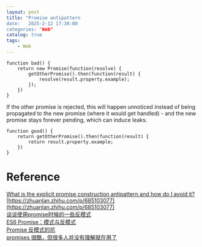 ```yaml
---                
layout: post                
title: "Promise antipattern                
date:   2025-2-12 17:30:00                 
categories: "Web"                
catalog: true                
tags:                 
    - Web                
---      
```


    function bad() {
        return new Promise(function(resolve) {
            getOtherPromise().then(function(result) {
                resolve(result.property.example);
            });
        })
    }

If the other promise is rejected, this will happen unnoticed instead of being propagated to the new promise (where it would get handled) - and the new promise stays forever pending, which can induce leaks.


    function good() {
        return getOtherPromise().then(function(result) {
            return result.property.example;
        })
    }



# Reference

[What is the explicit promise construction antipattern and how do I avoid it?](https://stackoverflow.com/questions/23803743/what-is-the-explicit-promise-construction-antipattern-and-how-do-i-avoid-it)  
[https://zhuanlan.zhihu.com/p/685103077](https://zhuanlan.zhihu.com/p/685103077)  
[谈谈使用promise时候的一些反模式](https://blog.csdn.net/kingppy/article/details/50487814)  
[ES6 Promise：模式与反模式](https://zhuanlan.zhihu.com/p/29783901)   
[Promise 反模式的坑](https://juejin.cn/post/7064826664168980488)  
[promises 很酷，但很多人并没有理解就在用了 ](https://www.sohu.com/a/127089996_463987)  